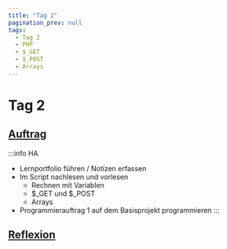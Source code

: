 ```yaml
---
title: "Tag 2"
pagination_prev: null
tags:
  - Tag 2
  - PHP
  - $_GET
  - $_POST
  - Arrays
---
```


# Tag 2

## [Auftrag](./tag-0002/auftrag)

:::info HA
- Lernportfolio führen / Notizen erfassen
- Im Script nachlesen und vorlesen
  - Rechnen mit Variablen
  - $_GET und $_POST
  - Arrays
- Programmierauftrag 1 auf dem Basisprojekt programmieren
:::

## [Reflexion](./tag-0002/reflexion)